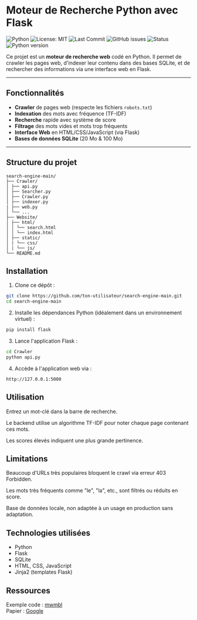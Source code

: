 # Moteur de Recherche Python avec Flask

![Python](https://img.shields.io/badge/language-Python-blue)
![License: MIT](https://img.shields.io/badge/License-MIT-yellow.svg)
![Last Commit](https://img.shields.io/github/last-commit/nathan-004/search-engine)
![GitHub issues](https://img.shields.io/github/issues/nathan-004/search-engine)
![Status](https://img.shields.io/badge/status-en%20cours-orange)
![Python version](https://img.shields.io/badge/python-3.10-blue)

Ce projet est un **moteur de recherche web** codé en Python. Il permet de crawler les pages web, d'indexer leur contenu dans des bases SQLite, et de rechercher des informations via une interface web en Flask.

---

## Fonctionnalités

- **Crawler** de pages web (respecte les fichiers `robots.txt`)
- **Indexation** des mots avec fréquence (TF-IDF)
- **Recherche** rapide avec système de score
- **Filtrage** des mots vides et mots trop fréquents
- **Interface Web** en HTML/CSS/JavaScript (via Flask)
- **Bases de données SQLite** (20 Mo & 100 Mo)

---

## Structure du projet

```
search-engine-main/
├── Crawler/
│ ├── api.py
│ ├── Searcher.py
│ ├── Crawler.py
│ ├── indexer.py
| ├── web.py
│ └── ...
├── Website/
│ ├── html/
│ │ └── search.html
│ │ └── index.html
│ ├── static/
│ | └── css/
│ | └── js/
└── README.md
```

## Installation

1. Clone ce dépôt :

```bash
git clone https://github.com/ton-utilisateur/search-engine-main.git
cd search-engine-main
```

2. Installe les dépendances Python (idéalement dans un environnement virtuel) :

```bash
pip install flask
```

3. Lance l'application Flask :
```bash
cd Crawler
python api.py
```

4. Accède à l'application web via :
```
http://127.0.0.1:5000
```

## Utilisation

Entrez un mot-clé dans la barre de recherche.

Le backend utilise un algorithme TF-IDF pour noter chaque page contenant ces mots.

Les scores élevés indiquent une plus grande pertinence.

## Limitations

Beaucoup d'URLs très populaires bloquent le crawl via erreur 403 Forbidden.

Les mots très fréquents comme "le", "la", etc., sont filtrés ou réduits en score.

Base de données locale, non adaptée à un usage en production sans adaptation.

## Technologies utilisées

- Python
- Flask
- SQLite
- HTML, CSS, JavaScript
- Jinja2 (templates Flask)

## Ressources

Exemple code : [mwmbl](https://github.com/mwmbl/mwmbl)  
Papier : [Google](http://infolab.stanford.edu/pub/papers/google.pdf)
